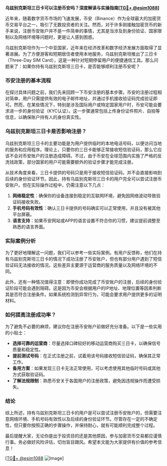 **乌兹别克斯坦三日卡可以注册币安吗？深度解读与实操指南[[TG💪+ @esim1088](https://t.me/s/esim1088)]**

近年来，随着数字货币市场的飞速发展，币安（Binance）作为全球最大的加密货币交易平台之一，吸引了无数投资者的关注。然而，对于许多刚接触加密货币的新手来说，注册币安账户并不是一件简单的事情，尤其是当涉及到身份验证、国家限制以及网络环境等问题时，更是让人感到困惑。

乌兹别克斯坦作为一个中亚国家，近年来在经济改革和数字经济发展方面取得了显著进展。为了方便游客和短期居住者使用本地服务，乌兹别克斯坦推出了三日卡（Three-Day SIM Card），这是一种针对短期停留用户的便捷通信工具。那么问题来了：如果你持有乌兹别克斯坦三日卡，是否能够顺利注册币安呢？

### 币安注册的基本流程

在探讨具体问题之前，我们先来回顾一下币安注册的基本步骤。币安的注册过程相对简单，用户只需提供有效的电子邮件地址，并通过手机接收验证码完成验证即可。然而，在某些情况下，特别是涉及国际用户或特定国家用户时，币安可能会要求进一步的身份验证（KYC认证）。这一步骤通常包括上传身份证件照片、自拍等信息，以确保账户持有人的身份真实性。

### 乌兹别克斯坦三日卡是否影响注册？

乌兹别克斯坦三日卡的主要功能是为用户提供临时的本地电话号码，以便访问当地的服务和应用程序。理论上，只要你的三日卡能够正常接收短信验证码，那么它应该不会对币安账户的注册造成障碍。不过，由于币安在全球范围内实施了严格的反洗钱政策，部分国家的用户可能需要额外的验证步骤才能完成注册。

从技术角度来看，三日卡提供的号码只是用于接收短信验证码，并不会直接影响到后续的身份验证环节。因此，持有乌兹别克斯坦三日卡的用户完全可以尝试注册币安账户。但在实际操作过程中，仍需注意以下几点：

1. **网络稳定性**：确保你的设备连接到稳定的互联网环境，避免因网络波动导致验证码接收失败。
2. **手机号码有效性**：确认三日卡提供的号码确实可以正常使用，并且没有被其他平台屏蔽。
3. **语言支持**：如果币安网站或APP的语言设置不符合你的习惯，建议提前调整至熟悉的语言界面。

### 实际案例分析

为了更好地理解这一问题，我们可以参考一些实际案例。有用户反馈称，他们在持有乌兹别克斯坦三日卡的情况下成功注册了币安账户，但也有部分用户遇到了短信验证码无法接收的情况。这些差异主要源于运营商的服务质量以及网络环境的不同。

此外，还有一种情况值得注意：即使你成功完成了币安账户的注册，后续的身份验证阶段可能会遇到阻碍。这是因为币安会根据用户的IP地址、地理位置等因素判断其是否符合注册条件。如果系统检测到异常行为，可能会要求用户提供更多的证明材料。

### 如何提高注册成功率？

为了避免不必要的麻烦，建议你在注册币安账户前做好充分准备。以下是一些实用的小贴士：

- **选择可靠的运营商**：尽量选择口碑较好的移动运营商购买三日卡，以确保信号质量和稳定性。
- **提前测试号码**：在正式注册之前，试着用该号码接收短信验证码，确保其正常工作。
- **备用方案**：如果发现三日卡无法正常使用，可以考虑使用其他临时号码或其他方式获取验证码。
- **了解法规限制**：熟悉币安关于各国用户的注册政策，避免因违规操作而遭受损失。

### 结论

综上所述，持有乌兹别克斯坦三日卡的用户是可以尝试注册币安账户的，但需要注意网络环境、手机号码有效性以及后续的身份验证环节。尽管存在一定的不确定性，但只要你按照正确的步骤操作，并保持耐心，就有可能顺利完成整个过程。

最后提醒大家，无论你是出于投资目的还是其他原因，参与加密货币交易都应谨慎行事。务必做好风险评估，切勿盲目跟风。希望本文能为大家提供有价值的参考信息！

[[TG💪+ @esim1088](https://t.me/s/esim1088) ![Image](https://i.postimg.cc/4NQfJmqS/Snipaste-2025-05-13-00-14-12.png)]